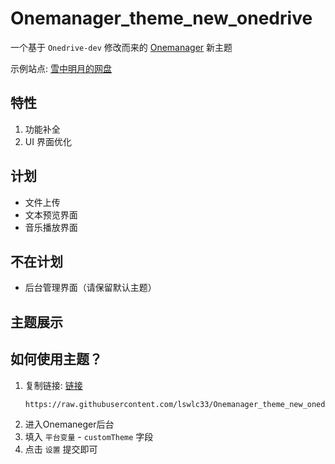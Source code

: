 # Onemanager_theme_new_onedrive
一个基于 `Onedrive-dev` 修改而来的 [Onemanager](https://github.com/qkqpttgf/OneManager-php) 新主题

示例站点: [雪中明月的网盘](https://pan.xn--fiqz59cpva341l.top/)

## 特性 
1. 功能补全
2. UI 界面优化

## 计划
- 文件上传
- 文本预览界面
- 音乐播放界面


## 不在计划
- 后台管理界面（请保留默认主题）

## 主题展示


## 如何使用主题？
1. 复制链接: [链接](https://raw.githubusercontent.com/lswlc33/Onemanager_theme_new_onedrive/master/new_onedrive.html)
    ```
    https://raw.githubusercontent.com/lswlc33/Onemanager_theme_new_onedrive/master/new_onedrive.html
    ```
2. 进入Onemaneger后台  
3. 填入 `平台变量` - `customTheme` 字段  
4. 点击 `设置` 提交即可
